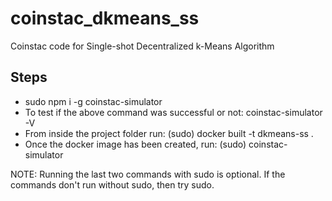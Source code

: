 # coinstac_dkmeans_ss
Coinstac code for Single-shot Decentralized k-Means Algorithm

## Steps
* sudo npm i -g coinstac-simulator
* To test if the above command was successful or not: coinstac-simulator -V
* From inside the project folder run: (sudo) docker built -t dkmeans-ss .
* Once the docker image has been created, run: (sudo) coinstac-simulator

NOTE: Running the last two commands with sudo is optional. If the commands don't run without sudo, then try sudo. 
